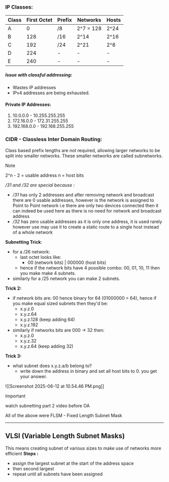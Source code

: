 ### IP Classes:

| Class | First Octet | Prefix | Networks  | Hosts |
| ----- | ----------- | ------ | --------- | ----- |
| A     | 0           | /8     | 2^7 = 128 | 2^24  |
| B     | 128         | /16    | 2^14      | 2^16  |
| C     | 192         | /24    | 2^21      | 2^8   |
| D     | 224         | -      | -         | -     |
| E     | 240         | -      | -         | -     |
##### Issue with classful addressing:
- Wastes IP addresses
- IPv4 addresses are being exhausted. 

#### Private IP Addresses:
1. 10.0.0.0 - 10.255.255.255
2. 172.16.0.0 - 172.31.255.255
3. 192.168.0.0 - 192.168.255.255 
### CIDR - Classless Inter Domain Routing:
Class based prefix lengths are not required, allowing larger networks to be split into smaller networks. These smaller networks are called subnetworks.

>[!note]
>2^n - 2 = usable address
>n = host bits

_/31 and /32 are special because :_

- _/31_ has only 2 addresses and after removing network and broadcast there are 0 usable addresses, however is the network is assigned to Point to Point network i.e there are only two devices connected then it can indeed be used here as there is no need for network and broadcast address
- _/32_ has zero usable addresses as it is only one address, it is used rarely however use may use it to create a static route to a single host instead of a whole network

**Subnetting Trick**:
- for a /26 network:
	- last octet looks like:
		- 00 (network bits) | 000000 (host bits)
	- hence if the network bits have 4 possible combo: 00, 01, 10, 11 then you make make 4 subnets.
- similarly for a /25 network you can make 2 subnets. 

**Trick 2:**
- if network bits are: 00 hence binary for 64 (01000000 = 64), hence if you make equal sized subnets then they'd be:
	- x.y.z.0
	- x.y.z.64
	- x.y.z.128 (keep adding 64)
	- x.y.z.192
- similarly if networks bits are 000 -> 32 then:
	- x.y.z.0
	- x.y.z.32
	- x.y.z.64 (keep adding 32)
	  
**Trick 3:**
- what subnet does x.y.z.a/b belong to? 
	- write down the address in binary and set all host bits to 0. you get your answer.

![[Screenshot 2025-06-12 at 10.54.46 PM.png]]

>[!important]
>watch subnetting part 2 video before OA

All of the above were FLSM - Fixed Length Subnet Mask

---
## VLSI (Variable Length Subnet Masks)

This means creating subnet of various sizes to make use of networks more efficient **Steps :**

- assign the largest subnet at the start of the address space
- then second largest
- repeat until all subnets have been assigned